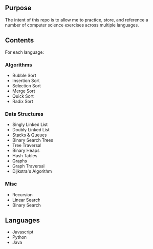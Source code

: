 ## Purpose

The intent of this repo is to allow me to practice, store, and reference a number of computer science exercises across multiple languages.

## Contents

For each language:

### Algorithms
- Bubble Sort
- Insertion Sort
- Selection Sort
- Merge Sort
- Quick Sort
- Radix Sort

### Data Structures
- Singly Linked List
- Doubly Linked List
- Stacks & Queues
- Binary Search Trees
- Tree Traversal
- Binary Heaps
- Hash Tables
- Graphs
- Graph Traversal
- Dijkstra's Algorithm


### Misc
- Recursion
- Linear Search
- Binary Search

## Languages

- Javascript
- Python
- Java